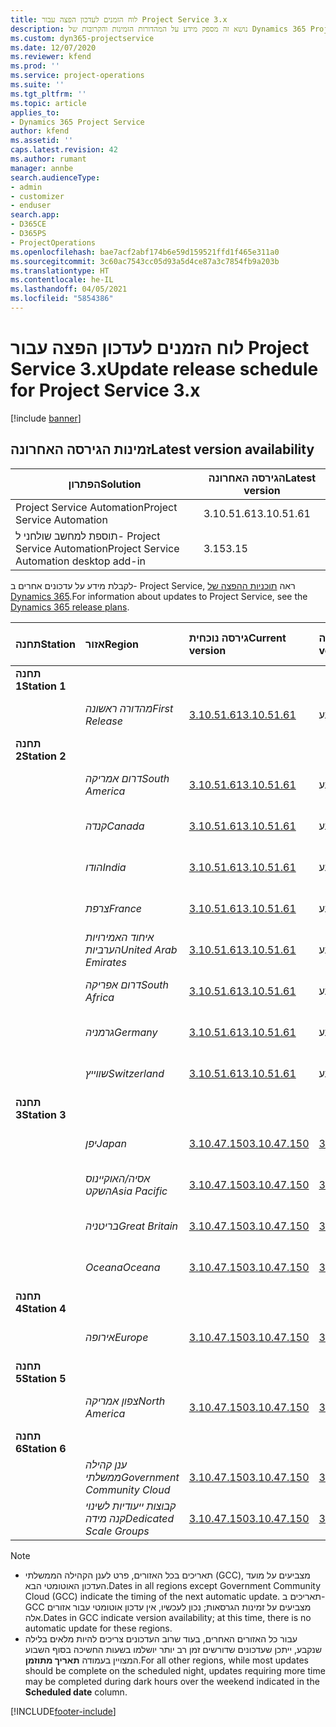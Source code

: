 ```yaml
---
title: לוח הזמנים לעדכון הפצה עבור Project Service 3.x
description: נושא זה מספק מידע על המהדורות הזמינות והקרובות של Dynamics 365 Project Service Automation.
ms.custom: dyn365-projectservice
ms.date: 12/07/2020
ms.reviewer: kfend
ms.prod: ''
ms.service: project-operations
ms.suite: ''
ms.tgt_pltfrm: ''
ms.topic: article
applies_to:
- Dynamics 365 Project Service
author: kfend
ms.assetid: ''
caps.latest.revision: 42
ms.author: rumant
manager: annbe
search.audienceType:
- admin
- customizer
- enduser
search.app:
- D365CE
- D365PS
- ProjectOperations
ms.openlocfilehash: bae7acf2abf174b6e59d159521ffd1f465e311a0
ms.sourcegitcommit: 3c60ac7543cc05d93a5d4ce87a3c7854fb9a203b
ms.translationtype: HT
ms.contentlocale: he-IL
ms.lasthandoff: 04/05/2021
ms.locfileid: "5854386"
---
```

# <a name="update-release-schedule-for-project-service-3x"></a><span data-ttu-id="81968-103">לוח הזמנים לעדכון הפצה עבור Project Service 3.x</span><span class="sxs-lookup"><span data-stu-id="81968-103">Update release schedule for Project Service 3.x</span></span>

[!include [banner](../includes/psa-now-project-operations.md)]

## <a name="latest-version-availability"></a><span data-ttu-id="81968-104">זמינות הגירסה האחרונה</span><span class="sxs-lookup"><span data-stu-id="81968-104">Latest version availability</span></span>

| <span data-ttu-id="81968-105">הפתרון</span><span class="sxs-lookup"><span data-stu-id="81968-105">Solution</span></span>  | <span data-ttu-id="81968-106">הגירסה האחרונה</span><span class="sxs-lookup"><span data-stu-id="81968-106">Latest version</span></span> |
|-------|----|
| <span data-ttu-id="81968-107">Project Service Automation</span><span class="sxs-lookup"><span data-stu-id="81968-107">Project Service Automation</span></span>    | <span data-ttu-id="81968-108">3.10.51.61</span><span class="sxs-lookup"><span data-stu-id="81968-108">3.10.51.61</span></span> |
| <span data-ttu-id="81968-109">תוספת למחשב שולחני ל- Project Service Automation</span><span class="sxs-lookup"><span data-stu-id="81968-109">Project Service Automation desktop add-in</span></span>                | <span data-ttu-id="81968-110">3.15</span><span class="sxs-lookup"><span data-stu-id="81968-110">3.15</span></span>          |

<span data-ttu-id="81968-111">לקבלת מידע על עדכונים אחרים ב- Project Service, ראה [תוכניות ההפצה של Dynamics 365](https://docs.microsoft.com/dynamics365/release-plans/).</span><span class="sxs-lookup"><span data-stu-id="81968-111">For information about updates to Project Service, see the [Dynamics 365 release plans](https://docs.microsoft.com/dynamics365/release-plans/).</span></span> 

| <span data-ttu-id="81968-112">תחנה</span><span class="sxs-lookup"><span data-stu-id="81968-112">Station</span></span>  | <span data-ttu-id="81968-113">אזור</span><span class="sxs-lookup"><span data-stu-id="81968-113">Region</span></span> | <span data-ttu-id="81968-114">גירסה נוכחית</span><span class="sxs-lookup"><span data-stu-id="81968-114">Current version</span></span> | <span data-ttu-id="81968-115">הגירסה הבאה</span><span class="sxs-lookup"><span data-stu-id="81968-115">Next version</span></span> |  <span data-ttu-id="81968-116">תאריך מתוזמן</span><span class="sxs-lookup"><span data-stu-id="81968-116">Scheduled date</span></span>
| :---   | :---   | :---   | :---   |:---   |         
|<span data-ttu-id="81968-117"><strong>תחנה 1</strong></span><span class="sxs-lookup"><span data-stu-id="81968-117"><strong>Station 1</strong></span></span> | |  |  | |
| | <span data-ttu-id="81968-118"><i>מהדורה ראשונה</i></span><span class="sxs-lookup"><span data-stu-id="81968-118"><i>First Release</i></span></span> | [<span data-ttu-id="81968-119">3.10.51.61</span><span class="sxs-lookup"><span data-stu-id="81968-119">3.10.51.61</span></span>](whats-new-ur-30.md) | <span data-ttu-id="81968-120">טרם נקבע</span><span class="sxs-lookup"><span data-stu-id="81968-120">TBD</span></span> | <span data-ttu-id="81968-121">23 באפריל, 2021</span><span class="sxs-lookup"><span data-stu-id="81968-121">April 23, 2021</span></span>
|<span data-ttu-id="81968-122"><strong>תחנה 2</strong></span><span class="sxs-lookup"><span data-stu-id="81968-122"><strong>Station 2</strong></span></span> | |  |  | |
| | <span data-ttu-id="81968-123"><i>דרום אמריקה</i></span><span class="sxs-lookup"><span data-stu-id="81968-123"><i>South America</i></span></span> | [<span data-ttu-id="81968-124">3.10.51.61</span><span class="sxs-lookup"><span data-stu-id="81968-124">3.10.51.61</span></span>](whats-new-ur-30.md) | <span data-ttu-id="81968-125">טרם נקבע</span><span class="sxs-lookup"><span data-stu-id="81968-125">TBD</span></span> | <span data-ttu-id="81968-126">30 באפריל, 2021</span><span class="sxs-lookup"><span data-stu-id="81968-126">April 30, 2021</span></span>
| | <span data-ttu-id="81968-127"><i>קנדה</i></span><span class="sxs-lookup"><span data-stu-id="81968-127"><i>Canada</i></span></span> | [<span data-ttu-id="81968-128">3.10.51.61</span><span class="sxs-lookup"><span data-stu-id="81968-128">3.10.51.61</span></span>](whats-new-ur-30.md) | <span data-ttu-id="81968-129">טרם נקבע</span><span class="sxs-lookup"><span data-stu-id="81968-129">TBD</span></span> | <span data-ttu-id="81968-130">30 באפריל, 2021</span><span class="sxs-lookup"><span data-stu-id="81968-130">April 30, 2021</span></span>
| | <span data-ttu-id="81968-131"><i>הודו</i></span><span class="sxs-lookup"><span data-stu-id="81968-131"><i>India</i></span></span> | [<span data-ttu-id="81968-132">3.10.51.61</span><span class="sxs-lookup"><span data-stu-id="81968-132">3.10.51.61</span></span>](whats-new-ur-30.md) | <span data-ttu-id="81968-133">טרם נקבע</span><span class="sxs-lookup"><span data-stu-id="81968-133">TBD</span></span> | <span data-ttu-id="81968-134">30 באפריל, 2021</span><span class="sxs-lookup"><span data-stu-id="81968-134">April 30, 2021</span></span>
| | <span data-ttu-id="81968-135"><i>צרפת</i></span><span class="sxs-lookup"><span data-stu-id="81968-135"><i>France</i></span></span> | [<span data-ttu-id="81968-136">3.10.51.61</span><span class="sxs-lookup"><span data-stu-id="81968-136">3.10.51.61</span></span>](whats-new-ur-30.md) | <span data-ttu-id="81968-137">טרם נקבע</span><span class="sxs-lookup"><span data-stu-id="81968-137">TBD</span></span> | <span data-ttu-id="81968-138">30 באפריל, 2021</span><span class="sxs-lookup"><span data-stu-id="81968-138">April 30, 2021</span></span>
| | <span data-ttu-id="81968-139"><i>איחוד האמירויות הערביות</i></span><span class="sxs-lookup"><span data-stu-id="81968-139"><i>United Arab Emirates</i></span></span> | [<span data-ttu-id="81968-140">3.10.51.61</span><span class="sxs-lookup"><span data-stu-id="81968-140">3.10.51.61</span></span>](whats-new-ur-30.md) | <span data-ttu-id="81968-141">טרם נקבע</span><span class="sxs-lookup"><span data-stu-id="81968-141">TBD</span></span> | <span data-ttu-id="81968-142">30 באפריל, 2021</span><span class="sxs-lookup"><span data-stu-id="81968-142">April 30, 2021</span></span>
| | <span data-ttu-id="81968-143"><i>דרום אפריקה</i></span><span class="sxs-lookup"><span data-stu-id="81968-143"><i>South Africa</i></span></span> | [<span data-ttu-id="81968-144">3.10.51.61</span><span class="sxs-lookup"><span data-stu-id="81968-144">3.10.51.61</span></span>](whats-new-ur-30.md) | <span data-ttu-id="81968-145">טרם נקבע</span><span class="sxs-lookup"><span data-stu-id="81968-145">TBD</span></span> | <span data-ttu-id="81968-146">30 באפריל, 2021</span><span class="sxs-lookup"><span data-stu-id="81968-146">April 30, 2021</span></span>
| | <span data-ttu-id="81968-147"><i>גרמניה</i></span><span class="sxs-lookup"><span data-stu-id="81968-147"><i>Germany</i></span></span> | [<span data-ttu-id="81968-148">3.10.51.61</span><span class="sxs-lookup"><span data-stu-id="81968-148">3.10.51.61</span></span>](whats-new-ur-30.md) | <span data-ttu-id="81968-149">טרם נקבע</span><span class="sxs-lookup"><span data-stu-id="81968-149">TBD</span></span> | <span data-ttu-id="81968-150">30 באפריל, 2021</span><span class="sxs-lookup"><span data-stu-id="81968-150">April 30, 2021</span></span>
| | <span data-ttu-id="81968-151"><i>שווייץ</i></span><span class="sxs-lookup"><span data-stu-id="81968-151"><i>Switzerland</i></span></span> | [<span data-ttu-id="81968-152">3.10.51.61</span><span class="sxs-lookup"><span data-stu-id="81968-152">3.10.51.61</span></span>](whats-new-ur-30.md) | <span data-ttu-id="81968-153">טרם נקבע</span><span class="sxs-lookup"><span data-stu-id="81968-153">TBD</span></span> | <span data-ttu-id="81968-154">30 באפריל, 2021</span><span class="sxs-lookup"><span data-stu-id="81968-154">April 30, 2021</span></span>
|<span data-ttu-id="81968-155"><strong>תחנה 3</strong></span><span class="sxs-lookup"><span data-stu-id="81968-155"><strong>Station 3</strong></span></span> | |  |  | |
| | <span data-ttu-id="81968-156"><i>יפן</i></span><span class="sxs-lookup"><span data-stu-id="81968-156"><i>Japan</i></span></span> | [<span data-ttu-id="81968-157">3.10.47.150</span><span class="sxs-lookup"><span data-stu-id="81968-157">3.10.47.150</span></span>](whats-new-ur-29-5.md) | [<span data-ttu-id="81968-158">3.10.51.61</span><span class="sxs-lookup"><span data-stu-id="81968-158">3.10.51.61</span></span>](whats-new-ur-30.md) | <span data-ttu-id="81968-159">9 באפריל, 2021</span><span class="sxs-lookup"><span data-stu-id="81968-159">April 9, 2021</span></span>
| | <span data-ttu-id="81968-160"><i>אסיה/האוקיינוס השקט</i></span><span class="sxs-lookup"><span data-stu-id="81968-160"><i>Asia Pacific</i></span></span> | [<span data-ttu-id="81968-161">3.10.47.150</span><span class="sxs-lookup"><span data-stu-id="81968-161">3.10.47.150</span></span>](whats-new-ur-29-5.md) | [<span data-ttu-id="81968-162">3.10.51.61</span><span class="sxs-lookup"><span data-stu-id="81968-162">3.10.51.61</span></span>](whats-new-ur-30.md) | <span data-ttu-id="81968-163">9 באפריל, 2021</span><span class="sxs-lookup"><span data-stu-id="81968-163">April 9, 2021</span></span>
| | <span data-ttu-id="81968-164"><i>בריטניה</i></span><span class="sxs-lookup"><span data-stu-id="81968-164"><i>Great Britain</i></span></span> | [<span data-ttu-id="81968-165">3.10.47.150</span><span class="sxs-lookup"><span data-stu-id="81968-165">3.10.47.150</span></span>](whats-new-ur-29-5.md) | [<span data-ttu-id="81968-166">3.10.51.61</span><span class="sxs-lookup"><span data-stu-id="81968-166">3.10.51.61</span></span>](whats-new-ur-30.md) | <span data-ttu-id="81968-167">9 באפריל, 2021</span><span class="sxs-lookup"><span data-stu-id="81968-167">April 9, 2021</span></span>
| | <span data-ttu-id="81968-168"><i>Oceana</i></span><span class="sxs-lookup"><span data-stu-id="81968-168"><i>Oceana</i></span></span> | [<span data-ttu-id="81968-169">3.10.47.150</span><span class="sxs-lookup"><span data-stu-id="81968-169">3.10.47.150</span></span>](whats-new-ur-29-5.md) | [<span data-ttu-id="81968-170">3.10.51.61</span><span class="sxs-lookup"><span data-stu-id="81968-170">3.10.51.61</span></span>](whats-new-ur-30.md) | <span data-ttu-id="81968-171">9 באפריל, 2021</span><span class="sxs-lookup"><span data-stu-id="81968-171">April 9, 2021</span></span>
|<span data-ttu-id="81968-172"><strong>תחנה 4</strong></span><span class="sxs-lookup"><span data-stu-id="81968-172"><strong>Station 4</strong></span></span> | |  |  | |
| | <span data-ttu-id="81968-173"><i>אירופה</i></span><span class="sxs-lookup"><span data-stu-id="81968-173"><i>Europe</i></span></span> | [<span data-ttu-id="81968-174">3.10.47.150</span><span class="sxs-lookup"><span data-stu-id="81968-174">3.10.47.150</span></span>](whats-new-ur-29-5.md) | [<span data-ttu-id="81968-175">3.10.51.61</span><span class="sxs-lookup"><span data-stu-id="81968-175">3.10.51.61</span></span>](whats-new-ur-30.md) | <span data-ttu-id="81968-176">16 באפריל, 2021</span><span class="sxs-lookup"><span data-stu-id="81968-176">April 16, 2021</span></span>
|<span data-ttu-id="81968-177"><strong>תחנה 5</strong></span><span class="sxs-lookup"><span data-stu-id="81968-177"><strong>Station 5</strong></span></span> | |  |  | |
| | <span data-ttu-id="81968-178"><i>צפון אמריקה</i></span><span class="sxs-lookup"><span data-stu-id="81968-178"><i>North America</i></span></span> | [<span data-ttu-id="81968-179">3.10.47.150</span><span class="sxs-lookup"><span data-stu-id="81968-179">3.10.47.150</span></span>](whats-new-ur-29-5.md) | [<span data-ttu-id="81968-180">3.10.51.61</span><span class="sxs-lookup"><span data-stu-id="81968-180">3.10.51.61</span></span>](whats-new-ur-30.md) | <span data-ttu-id="81968-181">23 באפריל, 2021</span><span class="sxs-lookup"><span data-stu-id="81968-181">April 23, 2021</span></span>
|<span data-ttu-id="81968-182"><strong>תחנה 6</strong></span><span class="sxs-lookup"><span data-stu-id="81968-182"><strong>Station 6</strong></span></span> | |  |  | |
| | <span data-ttu-id="81968-183"><i>ענן קהילה ממשלתי‬</i></span><span class="sxs-lookup"><span data-stu-id="81968-183"><i>Government Community Cloud</i></span></span> | [<span data-ttu-id="81968-184">3.10.47.150</span><span class="sxs-lookup"><span data-stu-id="81968-184">3.10.47.150</span></span>](whats-new-ur-29-5.md) | [<span data-ttu-id="81968-185">3.10.51.61</span><span class="sxs-lookup"><span data-stu-id="81968-185">3.10.51.61</span></span>](whats-new-ur-30.md) | <span data-ttu-id="81968-186">30 באפריל, 2021</span><span class="sxs-lookup"><span data-stu-id="81968-186">April 30, 2021</span></span>
| | <span data-ttu-id="81968-187"><i>קבוצות ייעודיות לשינוי קנה מידה</i></span><span class="sxs-lookup"><span data-stu-id="81968-187"><i>Dedicated Scale Groups</i></span></span> | [<span data-ttu-id="81968-188">3.10.47.150</span><span class="sxs-lookup"><span data-stu-id="81968-188">3.10.47.150</span></span>](whats-new-ur-29-5.md) | [<span data-ttu-id="81968-189">3.10.51.61</span><span class="sxs-lookup"><span data-stu-id="81968-189">3.10.51.61</span></span>](whats-new-ur-30.md) | <span data-ttu-id="81968-190">30 באפריל, 2021</span><span class="sxs-lookup"><span data-stu-id="81968-190">April 30, 2021</span></span>

>[!Note]
> - <span data-ttu-id="81968-191">תאריכים בכל האזורים, פרט לענן הקהילה הממשלתי (GCC), מצביעים על מועד העדכון האוטומטי הבא.</span><span class="sxs-lookup"><span data-stu-id="81968-191">Dates in all regions except Government Community Cloud (GCC) indicate the timing of the next automatic update.</span></span> <span data-ttu-id="81968-192">תאריכים ב- GCC מצביעים על זמינות הגרסאות; נכון לעכשיו, אין עדכון אוטומטי עבור אזורים אלה.</span><span class="sxs-lookup"><span data-stu-id="81968-192">Dates in GCC indicate version availability; at this time, there is no automatic update for these regions.</span></span>
> - <span data-ttu-id="81968-193">עבור כל האזורים האחרים, בעוד שרוב העדכונים צריכים להיות מלאים בלילה שנקבע, ייתכן שעדכונים שדורשים זמן רב יותר יושלמו בשעות החשיכה בסוף השבוע המצויין בעמודה **תאריך מתוזמן**.</span><span class="sxs-lookup"><span data-stu-id="81968-193">For all other regions, while most updates should be complete on the scheduled night, updates requiring more time may be completed during dark hours over the weekend indicated in the **Scheduled date** column.</span></span>


[!INCLUDE[footer-include](../includes/footer-banner.md)]
